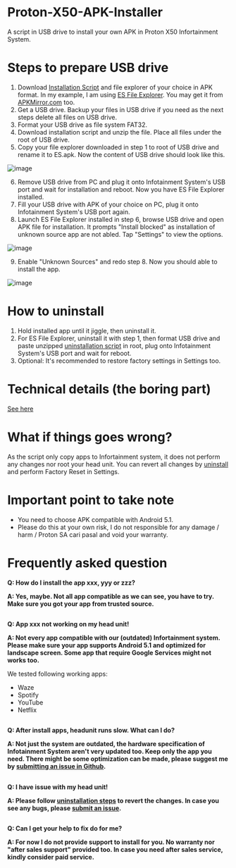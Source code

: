 # Proton-X50-APK-Installer
A script in USB drive to install your own APK in Proton X50 Infortainment System.

# Steps to prepare USB drive
1. Download [Installation Script](https://github.com/xeon1989/Proton-X50-APK-Installer/blob/main/dist/Installation%20Script.zip) and file explorer of your choice in APK format. In my example, I am using [ES File Explorer](https://m.apkpure.com/es-file-explorer-file-manager/com.estrongs.android.pop).  You may get it from [APKMirror.com](https://www.apkmirror.com/apk/es-global/es-file-explorer/es-file-explorer-4-2-9-2-1-release/) too. 
2. Get a USB drive. Backup your files in USB drive if you need as the next steps delete all files on USB drive. 
3. Format your USB drive as file system FAT32. 
4. Download installation script and unzip the file. Place all files under the root of USB drive.
5. Copy your file explorer downloaded in step 1 to root of USB drive and rename it to ES.apk. Now the content of USB drive should look like this. 

![image](https://user-images.githubusercontent.com/17538895/172921723-633a95b0-e1a9-4afc-863a-fb2cf6f0aa0c.png)

6. Remove USB drive from PC and plug it onto Infotainment System's USB port and wait for installation and reboot. Now you have ES File Explorer installed.
7. Fill your USB drive with APK of your choice on PC, plug it onto Infotainment System's USB port again.
8. Launch ES File Explorer installed in step 6, browse USB drive and open APK file for installation. It prompts "Install blocked" as installation of unknown source app are not abled. Tap "Settings" to view the options.

![image](https://user-images.githubusercontent.com/17538895/173135211-cc8a3703-e19a-4657-83b7-f87715a247d1.png)

9. Enable "Unknown Sources" and redo step 8. Now you should able to install the app. 

![image](https://user-images.githubusercontent.com/17538895/173135304-6040f394-4da5-4122-9687-25c39364c63e.png)


# How to uninstall

1. Hold installed app until it jiggle, then uninstall it.
2. For ES File Explorer, uninstall it with step 1, then format USB drive and paste unzipped [uninstallation script](https://github.com/xeon1989/Proton-X50-APK-Installer/blob/main/dist/Uninstallation%20script.zip) in root, plug onto Infotainment System's USB port and wait for reboot.  
3. Optional: It's recommended to restore factory settings in Settings too. 


# Technical details (the boring part)
[See here](https://github.com/xeon1989/Proton-X50-APK-Installer/blob/main/Technical%20Detail.md)

# What if things goes wrong?
As the script only copy apps to Infortainment system, it does not perform any changes nor root your head unit. 
You can revert all changes by [uninstall](https://github.com/xeon1989/Proton-X50-APK-Installer/edit/main/README.md#how-to-uninstall) and perform Factory Reset in Settings. 

# Important point to take note
- You need to choose APK compatible with Android 5.1. 
- Please do this at your own risk, I do not responsible for any damage / harm / Proton SA cari pasal and void your warranty.

# Frequently asked question

**Q: How do I install the app xxx, yyy or zzz?**

**A: Yes, maybe. Not all app compatible as we can see, you have to try. Make sure you got your app from trusted source.**
##
**Q: App xxx not working on my head unit!**

**A: Not every app compatible with our (outdated) Infortainment system. Please make sure your app supports Android 5.1 and optimized for landscape screen. Some app that require Google Services might not works too.**

We tested following working apps:
- Waze
- Spotify
- YouTube
- Netflix

##
**Q: After install apps, headunit runs slow. What can I do?**

**A: Not just the system are outdated, the hardware specification of Infotainment System aren't very updated too. Keep only the app you need. There might be some optimization can be made, please suggest me by [submitting an issue in Github](https://github.com/xeon1989/Proton-X50-APK-Installer/issues).**
##
**Q: I have issue with my head unit!**

**A: Please follow [uninstallation steps](https://github.com/xeon1989/Proton-X50-APK-Installer/edit/main/README.md#how-to-uninstall) to revert the changes.  In case you see any bugs, please [submit an issue](https://github.com/xeon1989/Proton-X50-APK-Installer/issues).**
##
**Q: Can I get your help to fix do for me?**

**A: For now I do not provide support to install for you. No warranty nor "after sales support" provided too. In case you need after sales service, kindly consider paid service.**
##

